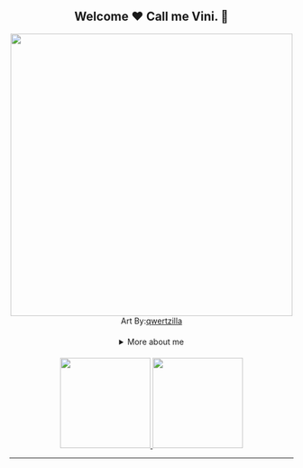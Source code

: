 <h2 style="text-align:center">Welcome ❤️ Call me Vini.  👋</h2>
<div style="display: flex; justify-content: center">
    <img src="https://art.pixilart.com/5bec2111aa94.png" style="height:500px">
</div>
<div style="display: flex; justify-content: center">Art By: <a href="https://www.pixilart.com/qwertzilla">qwertzilla</a></div>

<div style="display: flex; justify-content: center;margin-top: 20px">

<details>
<summary> More about me</summary>
<div> 

```js
const Vini = {
    personal: {
        fullName: 'Vinicius Sineza',
        interests: ['books', 'games', 'language learning', 'star wars', 'marvel'],
    },
    technical: {
        technologies: {
            frontEnd: {
                JavaScript: ['Vanilla JS', 'React', 'Jest'],
                HTML: ['HTML5'],
                CSS: ['still learning'],
            },
            backEnd: {
                JavaScript: ['NodeJS', 'Express']
            },
        },
    }
}
markdown = Redcarpet.new("Hello World!")
puts markdown.to_html
```

</div>
</details>
</div>
<div style="display: flex; justify-content: center;margin-top: 20px">
  <a href="https://github.com/viniciussineza">
  <img height="160em" src="https://github-readme-stats.vercel.app/api?username=viniciussineza&show_icons=true&theme=synthwave&include_all_commits=true&count_private=true"/>
  <img height="160em" src="https://github-readme-stats.vercel.app/api/top-langs/?username=viniciussineza&layout=compact&langs_count=7&theme=synthwave"/>
</div>
<hr>
